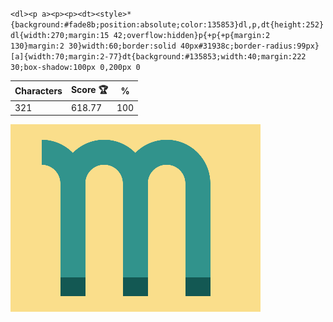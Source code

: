 `<dl><p a><p><p><dt><style>*{background:#fade8b;position:absolute;color:135853}dl,p,dt{height:252}dl{width:270;margin:15 42;overflow:hidden}p{+p{+p{margin:2 130}margin:2 30}width:60;border:solid 40px#31938c;border-radius:99px}[a]{width:70;margin:2-77}dt{background:#135853;width:40;margin:222 30;box-shadow:100px 0,200px 0`

| Characters | Score 🏆 | %   |
| ---------- | -------- | --- |
| 321        | 618.77   | 100 |

![](/2025/Aug2025/09/20250809.png)
